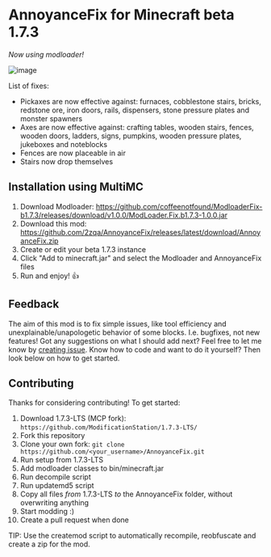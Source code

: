 # AnnoyanceFix for Minecraft beta 1.7.3
_Now using modloader!_

![image](https://i.imgur.com/TyufQHz.jpg)

List of fixes:

- Pickaxes are now effective against: furnaces, cobblestone stairs, bricks, redstone ore, iron doors, rails, dispensers, stone pressure plates and monster spawners
- Axes are now effective against: crafting tables, wooden stairs, fences, wooden doors, ladders, signs, pumpkins, wooden pressure plates, jukeboxes and noteblocks
- Fences are now placeable in air
- Stairs now drop themselves

## Installation using MultiMC

1. Download Modloader: https://github.com/coffeenotfound/ModloaderFix-b1.7.3/releases/download/v1.0.0/ModLoader.Fix.b1.7.3-1.0.0.jar
2. Download this mod: https://github.com/2zqa/AnnoyanceFix/releases/latest/download/AnnoyanceFix.zip
3. Create or edit your beta 1.7.3 instance
4. Click "Add to minecraft.jar" and select the Modloader and AnnoyanceFix files
6. Run and enjoy! 👍

## Feedback

The aim of this mod is to fix simple issues, like tool efficiency and unexplainable/unapologetic behavior of some blocks. I.e. bugfixes, not new features! Got any suggestions on what I should add next? Feel free to let me know by [creating issue](https://github.com/2zqa/AnnoyanceFix/issues/new). Know how to code and want to do it yourself? Then look below on how to get started.

## Contributing
Thanks for considering contributing! To get started:

1. Download 1.7.3-LTS (MCP fork): `https://github.com/ModificationStation/1.7.3-LTS/`
2. Fork this repository
3. Clone your own fork: `git clone https://github.com/<your_username>/AnnoyanceFix.git`
4. Run setup from 1.7.3-LTS
5. Add modloader classes to bin/minecraft.jar
6. Run decompile script
7. Run updatemd5 script
8. Copy all files _from_ 1.7.3-LTS _to_ the AnnoyanceFix folder, without overwriting anything
9. Start modding :)
10. Create a pull request when done

TIP: Use the createmod script to automatically recompile, reobfuscate and create a zip for the mod.

